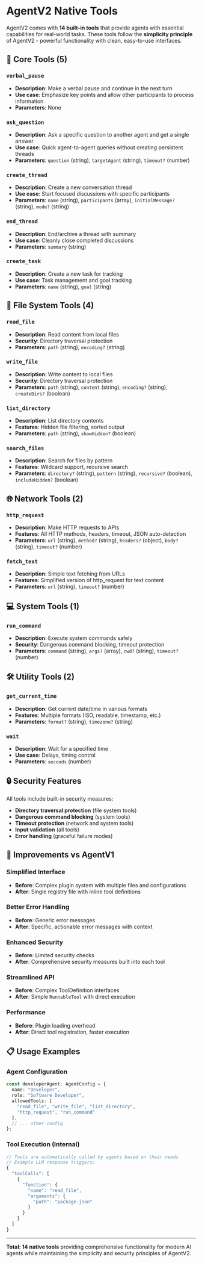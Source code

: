 # AgentV2 Native Tools

AgentV2 comes with **14 built-in tools** that provide agents with essential capabilities for real-world tasks. These tools follow the **simplicity principle** of AgentV2 - powerful functionality with clean, easy-to-use interfaces.

## 🔧 Core Tools (5)

### `verbal_pause`
- **Description**: Make a verbal pause and continue in the next turn
- **Use case**: Emphasize key points and allow other participants to process information
- **Parameters**: None

### `ask_question`
- **Description**: Ask a specific question to another agent and get a single answer
- **Use case**: Quick agent-to-agent queries without creating persistent threads
- **Parameters**: `question` (string), `targetAgent` (string), `timeout?` (number)

### `create_thread`
- **Description**: Create a new conversation thread
- **Use case**: Start focused discussions with specific participants
- **Parameters**: `name` (string), `participants` (array), `initialMessage?` (string), `mode?` (string)

### `end_thread`
- **Description**: End/archive a thread with summary
- **Use case**: Cleanly close completed discussions
- **Parameters**: `summary` (string)

### `create_task`
- **Description**: Create a new task for tracking
- **Use case**: Task management and goal tracking
- **Parameters**: `name` (string), `goal` (string)

## 📁 File System Tools (4)

### `read_file`
- **Description**: Read content from local files
- **Security**: Directory traversal protection
- **Parameters**: `path` (string), `encoding?` (string)

### `write_file`
- **Description**: Write content to local files
- **Security**: Directory traversal protection
- **Parameters**: `path` (string), `content` (string), `encoding?` (string), `createDirs?` (boolean)

### `list_directory`
- **Description**: List directory contents
- **Features**: Hidden file filtering, sorted output
- **Parameters**: `path` (string), `showHidden?` (boolean)

### `search_files`
- **Description**: Search for files by pattern
- **Features**: Wildcard support, recursive search
- **Parameters**: `directory?` (string), `pattern` (string), `recursive?` (boolean), `includeHidden?` (boolean)

## 🌐 Network Tools (2)

### `http_request`
- **Description**: Make HTTP requests to APIs
- **Features**: All HTTP methods, headers, timeout, JSON auto-detection
- **Parameters**: `url` (string), `method?` (string), `headers?` (object), `body?` (string), `timeout?` (number)

### `fetch_text`
- **Description**: Simple text fetching from URLs
- **Features**: Simplified version of http_request for text content
- **Parameters**: `url` (string), `timeout?` (number)

## 💻 System Tools (1)

### `run_command`
- **Description**: Execute system commands safely
- **Security**: Dangerous command blocking, timeout protection
- **Parameters**: `command` (string), `args?` (array), `cwd?` (string), `timeout?` (number)

## 🛠️ Utility Tools (2)

### `get_current_time`
- **Description**: Get current date/time in various formats
- **Features**: Multiple formats (ISO, readable, timestamp, etc.)
- **Parameters**: `format?` (string), `timezone?` (string)

### `wait`
- **Description**: Wait for a specified time
- **Use case**: Delays, timing control
- **Parameters**: `seconds` (number)

## 🔒 Security Features

All tools include built-in security measures:
- **Directory traversal protection** (file system tools)
- **Dangerous command blocking** (system tools)
- **Timeout protection** (network and system tools)
- **Input validation** (all tools)
- **Error handling** (graceful failure modes)

## 🚀 Improvements vs AgentV1

### Simplified Interface
- **Before**: Complex plugin system with multiple files and configurations
- **After**: Single registry file with inline tool definitions

### Better Error Handling
- **Before**: Generic error messages
- **After**: Specific, actionable error messages with context

### Enhanced Security
- **Before**: Limited security checks
- **After**: Comprehensive security measures built into each tool

### Streamlined API
- **Before**: Complex ToolDefinition interfaces
- **After**: Simple `RunnableTool` with direct execution

### Performance
- **Before**: Plugin loading overhead
- **After**: Direct tool registration, faster execution

## 📋 Usage Examples

### Agent Configuration
```typescript
const developerAgent: AgentConfig = {
  name: "Developer",
  role: "Software Developer",
  allowedTools: [
    "read_file", "write_file", "list_directory", 
    "http_request", "run_command"
  ],
  // ... other config
};
```

### Tool Execution (Internal)
```typescript
// Tools are automatically called by agents based on their needs
// Example LLM response triggers:
{
  "toolCalls": [
    {
      "function": {
        "name": "read_file",
        "arguments": {
          "path": "package.json"
        }
      }
    }
  ]
}
```

---

**Total: 14 native tools** providing comprehensive functionality for modern AI agents while maintaining the simplicity and security principles of AgentV2. 